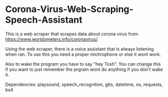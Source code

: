 # Corona-Virus-Web-Scraping-Speech-Assistant

This is a web scraper that scrapes data about corona virus from https://www.worldometers.info/coronavirus/.

Using the web scraper, there is a voice assistant that is always listening when ran. To use this you need a proper michrophone or else it
wont work.

Also to wake the program you have to say "hey Tosh". You can change this if you want to just remember the prgram wont do anything 
if you don't wake it.



Dependencies: playsound, speech_recognition, gtts, datetime, os, requests, bs4
